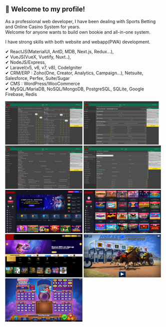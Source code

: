 ## 👋 Welcome to my profile!   


<!-- ### About Me
- As a full stack developer with Web2 & Web3, I have been doing my best to give clients only satisfied results.
- I always keep learning trending & innovative technologies/skills.
- I will make your great idea live.
- I work full time and prefer long-term collaboration.
- You can [send mail](mailto:cmate5614530@gmail.com) or contact me via [skype](https://join.skype.com/invite/fm0GRG34ND1D)
### My Skills  -->
As a professional web developer, I have been dealing with Sports Betting and Online Casino System for years.  
Welcome for anyone wants to build own bookie and all-in-one system.  

I have strong skills with both website and webapp(PWA) development.  
  
✔ ReactJS(MaterialUI, AntD, MDB, Next.js, Redux...),  
✔ VueJS(VueX, Vuetify, Nuxt..),  
✔ NodeJS/Express,  
✔ Laravel(v5, v6, v7, v8), CodeIgniter  
✔ CRM/ERP : Zoho(One, Creator, Analytics, Campaign...), Netsuite, Salesforce, Perfex, Suite/Sugar  
✔ CMS : WordPress/WooCommerce  
✔ MySQL/MariaDB, NoSQL/MongoDB, PostgreSQL, SQLite, Google Firebase, Redis    

<!-- 
![trophy](https://github-profile-trophy.vercel.app/?username=cmate5614530&theme=onedark&title=MultiLanguage,Commit,Repositories,Stars,Followers) -->

<p float="left" width="100%">
  <img src="img/1.jpg" width="49%"/>
  <img src="img/4.jpg" width="49%"/>
  <img src="img/3.jpg" width="49%"/>
  <img src="img/2.jpg" width="49%"/>
  <img src="img/8.jpg" width="49%"/>
  <img src="img/9.jpg" width="49%"/>
  <img src="img/7.jpg" width="49%"/>
  <img src="img/5.jpg" width="49%"/>
  <img src="img/6.jpg" width="49%"/>
</p>



